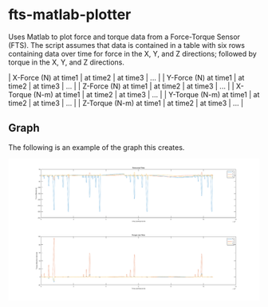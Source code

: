 # fts-matlab-plotter

Uses Matlab to plot force and torque data from a Force-Torque Sensor (FTS). The script assumes that data is contained in a table with six rows containing data over time for force in the X, Y, and Z directions; followed by torque in the X, Y, and Z directions.

| X-Force (N) at time1 | at time2 | at time3 | ...   |
| Y-Force (N) at time1 | at time2 | at time3 | ...   |
| Z-Force (N) at time1 | at time2 | at time3 | ...   |
| X-Torque (N-m) at time1 | at time2 | at time3 | ...   |
| Y-Torque (N-m) at time1 | at time2 | at time3 | ...   |
| Z-Torque (N-m) at time1 | at time2 | at time3 | ...   |

## Graph

The following is an example of the graph this creates.

![graph](https://raw.githubusercontent.com/cgoecknerwald/fts-matlab-plotter/master/finished_graph.png)
